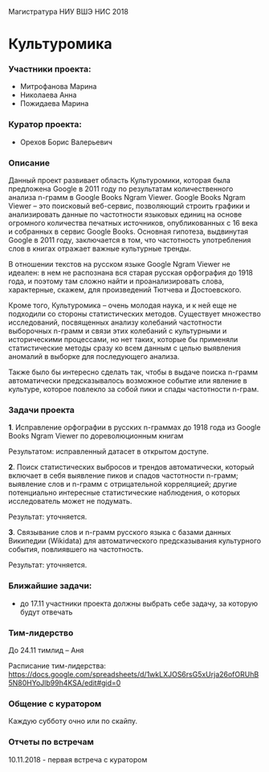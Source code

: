 ﻿
Магистратура НИУ ВШЭ
НИС 2018

# Культуромика

### Участники проекта:
 - Митрофанова Марина
 - Николаева Анна
 - Пожидаева Марина

### Куратор проекта:

 - Орехов Борис Валерьевич

### Описание

Данный проект развивает область Культуромики, которая была предложена Google  в 2011 году по результатам количественного анализа n-грамм в Google  Books  Ngram  Viewer. Google  Books  Ngram  Viewer  – это поисковый веб-сервис, позволяющий строить графики и анализировать данные по частотности языковых единиц на основе огромного количества печатных источников, опубликованных с 16 века и собранных в сервис Google Books. Основная гипотеза, выдвинутая Google в 2011 году, заключается в том, что частотность употребления слов в книгах отражает важные культурные тренды.

В отношении текстов на русском языке Google  Ngram  Viewer  не идеален: в нем не распознана вся старая русская орфография до 1918 года, и поэтому там сложно найти и проанализировать слова, характерные, скажем, для произведений Тютчева и Достоевского.

Кроме того, Культуромика – очень молодая наука, и к ней еще не подходили со стороны статистических методов. Существует множество исследований, посвященных анализу колебаний частотности выборочных n-грамм и связи этих колебаний с культурными и историческими процессами, но нет таких, которые бы применяли статистические методы сразу ко всем данным с целью выявления аномалий в выборке для последующего анализа.

Также было бы интересно сделать так, чтобы в выдаче поиска n-грамм автоматически предсказывалось возможное событие или явление в культуре, которое повлекло за собой пики и спады частотности n-грам.

### Задачи проекта 

**1**. Исправление орфографии в русских n-граммах до 1918 года из Google  Books  Ngram  Viewer по дореволюционным книгам

Результатом: исправленный датасет в открытом доступе.

**2**. Поиск статистических выбросов и трендов автоматически, который включает в себя выявление пиков и спадов частотности n-грамм; выявление слов и n-грамм с отрицательной корреляцией; другие потенциально интересные статистические наблюдения, о которых исследователь может не подумать.

Результат: уточняется.

**3**. Связывание слов и n-грамм русского языка с базами данных Википедии (Wikidata) для автоматического предсказывания культурного события, повлиявшего на частотность.

Результат: уточняется.

### Ближайшие задачи:

- до 17.11 участники проекта должны выбрать себе задачу, за которую будут отвечать

### Тим-лидерство

До 24.11 тимлид – Аня

Расписание тим-лидерства: 
https://docs.google.com/spreadsheets/d/1wkLXJOS6rsG5xUrja26ofORUhB5N80HYoJlb99h4KSA/edit#gid=0

### Общение с куратором
Каждую субботу очно или по скайпу. 

### Отчеты по встречам

10.11.2018 - первая встреча с куратором


